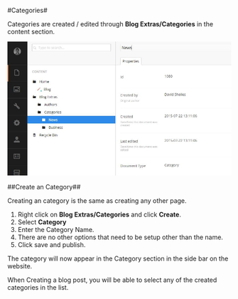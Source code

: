 ﻿#Categories#

Categories are created / edited through **Blog Extras/Categories** in the content section. 

![Categories Page](images/Category.jpg)


##Create an Category##

Creating an category is the same as creating any other page. 

1. Right click on **Blog Extras/Categories** and click **Create**.
2. Select **Category**
3. Enter the Category Name.
4. There are no other options that need to be setup other than the name.
6. Click save and publish.

The category will now appear in the Category section in the side bar on the website.

When Creating a blog post, you will be able to select any of the created categories in the list.

